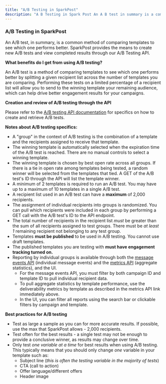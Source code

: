 ```yaml
---
title: "A/B Testing in SparkPost"
description: "A B Testing in Spark Post An A B test in summary is a common method of comparing templates to see which one performs better Spark Post provides the means to create new A B tests and view completed results through our A B Testing API What benefits do I..."
---
```


### A/B Testing in SparkPost 

An A/B test, in summary, is a common method of comparing templates to see which one performs better. SparkPost provides the means to create new A/B tests and view completed results through our A/B Testing API.

**What benefits do I get from using A/B testing?** 

An A/B test is a method of comparing templates to see which one performs better by splitting a given recipient list across the number of templates you are comparing. Performing these tests on a limited percentage of a recipient list will allow you to send to the winning template your remaining audience, which can help drive better engagement results for your campaigns.

**Creation and review of A/B testing through the API** 

Please refer to the [A/B testing API documentation](https://developers.sparkpost.com/api/ab-testing.html) for specifics on how to create and retrieve A/B tests.

**Notes about A/B testing specifics:**

* A "group" in the context of A/B testing is the combination of a template and the recipients assigned to receive that template.
* The winning template is automatically selected when the expiration time of the A/B test is reached. There are no manual controls to select a winning template. 
* The winning template is chosen by best open rate across all groups. If there is a tie in open rate among templates being tested, a random winner will be selected from the templates that tied. A GET of the A/B test's ID through the API will list the template winner.
* A minimum of 2 templates is required to run an A/B test. You may have up to a maximum of 10 templates in a single A/B test.
* A recipient list used in an A/B test can have a **maximum** of 2,000 recipients.
* The assignment of individual recipients into groups is randomized. You can pull which recipients were included in each group by performing a GET call with the A/B test's ID to the API endpoint.
* The total number of recipients in the recipient list *must* be greater than the sum of all recipients assigned to test groups. There must be *at least 1* remaining recipient not belonging to any test group.
* Templates **must be published** to be used in A/B testing. You cannot use draft templates.
* The published templates you are testing with **must have engagement tracking turned on.**
* Reporting by individual groups is available through both the [message events API](http://developers.sparkpost.com/api/message-events.html#message-events-message-events-get) (individual message events) and the [metrics API](https://developers.sparkpost.com/api/metrics.html#metrics-deliverability-metrics-by-template-get) (aggregate statistics), and the UI.
  * For the message events API, you must filter by both campaign ID and template ID to pull individual recipient data.
  * To pull aggregate statistics by template performance, use the deliverability metrics by template as described in the metrics API link immediately above.
  * In the UI, you can filter all reports using the search bar or clickable filters by campaign and template.

**Best practices for A/B testing**

* Test as large a sample as you can for more accurate results. If possible, use the max that SparkPost allows - 2,000 recipients.
* Test often for the best results - a single test may not be enough to provide a conclusive winner, as results may change over time.
* Only test *one variable at a time* for best results when using A/B testing. This typically means that you should only change *one* variable in your template such as:
  * Subject line (*this is often the testing variable in the majority of tests*)
  * CTA (call to action)
  * Offer language/different offers
  * Header image 
